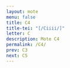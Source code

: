 ```yaml
---
layout: mote
menu: false
title: C4
title-tei: "[/Ciiii/]"
letter: C
description: Mote C4
permalink: /C4/
prev: C3
next: C5
---
```

